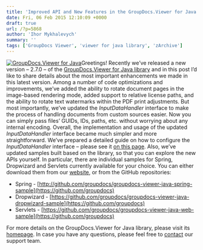 ```yaml
---
title: 'Improved API and New Features in the GroupDocs.Viewer for Java Library - Version 2.7.0'
date: Fri, 06 Feb 2015 12:10:09 +0000
draft: true
url: /?p=5868
author: 'Ihor Mykhalevych'
summary: ''
tags: ['GroupDocs Viewer', 'viewer for java library', 'zArchive']
---
```


[![GroupDocs.Viewer for Java](https://blog.groupdocs.com/wp-content/uploads/sites/4/2014/06/GD_VWR_JavaIcon_1141.png)](http://groupdocs.com/java/document-viewer-library)Greetings! Recently we’ve released a new version – 2.7.0 – of the [GroupDocs.Viewer for Java library](http://groupdocs.com/java/document-viewer-library) and in this post I’d like to share details about the most important enhancements we made in this latest version. Among a number of code optimizations and improvements, we’ve added the ability to rotate document pages in the image-based rendering mode, added support to relative license paths, and the ability to rotate text watermarks within the PDF print adjustments. But most importantly, we’ve updated the _InputDataHandler_ interface to make the process of handling documents from custom sources easier. Now you can simply pass files’ GUIDs, IDs, paths, etc. without worrying about any internal encoding. Overall, the implementation and usage of the updated _InputDataHandler_ interface became much simpler and more straightforward. We’ve prepared a detailed guide on how to configure the _InputDataHandler_ interface – please see it [on this page](https://docs.groupdocs.com/viewer/java). Also, we’ve updated samples built based on the library, so that you can explore the new APIs yourself. In particular, there are individual samples for Spring, Dropwizard and Servlets currently available for your choice. You can either download them from our [website](http://groupdocs.com/Community/files/9/java-libraries/groupdocs_viewer_for_java/category1004.aspx), or from the GitHub repositories:

*   Spring - [http://github.com/groupdocs/groupdocs-viewer-java-spring-sample](https://github.com/groupdocs)
*   Dropwizard - [https://github.com/groupdocs/groupdocs-viewer-java-dropwizard-sample](https://github.com/groupdocs)
*   Servlets - [https://github.com/groupdocs/groupdocs-viewer-java-web-sample](https://github.com/groupdocs)

For more details on the GroupDocs.Viewer for Java library, please visit its [homepage](http://groupdocs.com/java/document-viewer-library). In case you have any questions, please feel free to [contact](http://groupdocs.com/corporate/contact-us) our support team.



